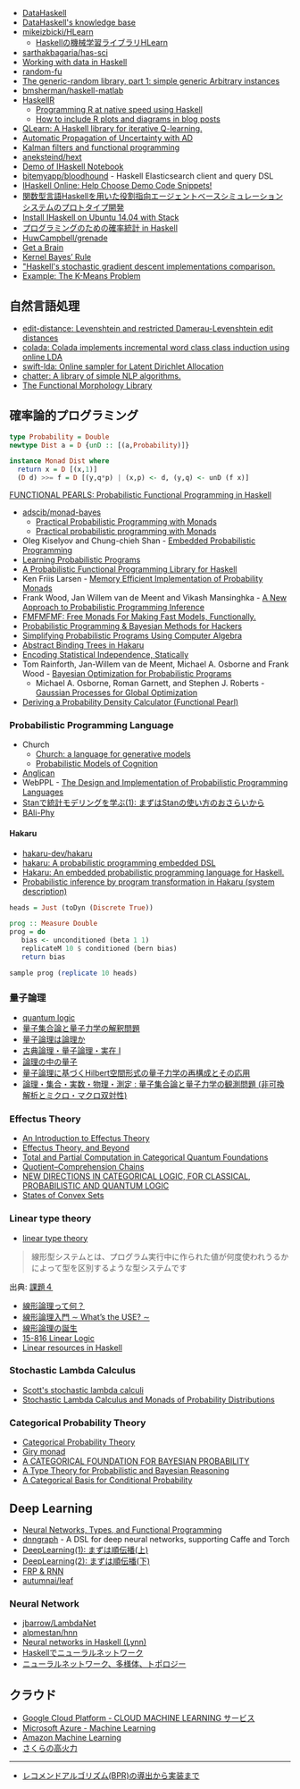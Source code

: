 * [DataHaskell](https://datahaskell.github.io/)
* [DataHaskell's knowledge base](http://wiki.datahaskell.org/index.php/Main_Page)
* [mikeizbicki/HLearn](https://github.com/mikeizbicki/HLearn/)
  * [Haskellの機械学習ライブラリHLearn](http://qiita.com/nebutalab/items/680203ff3d84cde7c8db)
* [sarthakbagaria/has-sci](https://github.com/sarthakbagaria/has-sci)
* [Working with data in Haskell](https://www.fpcomplete.com/blog/2016/09/data-haskell)
* [random-fu](https://hackage.haskell.org/package/random-fu)
* [The generic-random library, part 1: simple generic Arbitrary instances](https://byorgey.wordpress.com/2016/09/20/the-generic-random-library-part-1-simple-generic-arbitrary-instances/)
* [bmsherman/haskell-matlab](https://github.com/bmsherman/haskell-matlab)
* [HaskellR](http://tweag.github.io/HaskellR/)
  * [Programming R at native speed using Haskell](http://www.tweag.io/blog/programming-r-at-native-speed-using-haskell)
  * [How to include R plots and diagrams in blog posts](http://www.corentindupont.info/blog/posts/Programming/2015-09-14-diagrams.html)
* [QLearn: A Haskell library for iterative Q-learning.](http://poincare.github.io/QLearn/)
* [Automatic Propagation of Uncertainty with AD](https://blog.jle.im/entry/automatic-propagation-of-uncertainty-with-ad.html)
* [Kalman filters and functional programming](http://www.johndcook.com/blog/2016/07/14/kalman-filters-and-functional-programming/)
* [aneksteind/hext](https://github.com/aneksteind/hext)
* [Demo of IHaskell Notebook](http://begriffs.com/posts/2016-01-20-ihaskell-notebook.html)
* [bitemyapp/bloodhound](https://github.com/bitemyapp/bloodhound) - Haskell Elasticsearch client and query DSL
* [IHaskell Online: Help Choose Demo Code Snippets!](http://www.reddit.com/r/haskell/comments/37uqqk/ihaskell_online_help_choose_demo_code_snippets/)
* [関数型言語Haskellを用いた役割指向エージェントベースシミュレーションシステムのプロトタイプ開発](http://repo.lib.hosei.ac.jp/handle/10114/11016)
* [Install IHaskell on Ubuntu 14.04 with Stack](http://remusao.github.io/install-ihaskell-on-ubuntu-1404-with-stack.html)
* [プログラミングのための確率統計 in Haskell](http://note.golden-lucky.net/2010/12/1-2-3-4-5-6-16-16-16-16-16-16-246-135.html)
* [HuwCampbell/grenade](https://github.com/HuwCampbell/grenade)
* [Get a Brain](http://www-cs-students.stanford.edu/~blynn//haskell/brain.html)
* [Kernel Bayes’ Rule](http://www.cc.gatech.edu/~lsong/papers/FukSonGre11.pdf)
* ["Haskell's stochastic gradient descent implementations comparison.](https://github.com/argent0/haskell-ml-benchmark/blob/master/result/main.md)
* [Example: The K-Means Problem](http://chimera.labs.oreilly.com/books/1230000000929/ch03.html#sec_using-parlist)

## 自然言語処理
* [edit-distance: Levenshtein and restricted Damerau-Levenshtein edit distances](http://hackage.haskell.org/package/edit-distance)
* [colada: Colada implements incremental word class class induction using online LDA](https://hackage.haskell.org/package/colada)
* [swift-lda: Online sampler for Latent Dirichlet Allocation](https://hackage.haskell.org/package/swift-lda)
* [chatter: A library of simple NLP algorithms.](https://hackage.haskell.org/package/chatter)
* [The Functional Morphology Library](http://www.cse.chalmers.se/alumni/markus/FM_Tech_Report.pdf)

## 確率論的プログラミング
```hs
type Probability = Double
newtype Dist a = D {unD :: [(a,Probability)]}

instance Monad Dist where
  return x = D [(x,1)]
  (D d) >>= f = D [(y,q*p) | (x,p) <- d, (y,q) <- unD (f x)]
```
[FUNCTIONAL PEARLS: Probabilistic Functional Programming in Haskell](https://web.engr.oregonstate.edu/~erwig/papers/PFP_JFP06.pdf)
* [adscib/monad-bayes](https://github.com/adscib/monad-bayes)
  * [Practical Probabilistic Programming with Monads](https://www.youtube.com/watch?v=hI0ajVy2xEk)
  * [Practical probabilistic programming with Monads](http://mlg.eng.cam.ac.uk/pub/pdf/SciGhaGor15.pdf)
* Oleg Kiselyov and Chung-chieh Shan - [Embedded Probabilistic Programming](http://okmij.org/ftp/kakuritu/dsl-paper.pdf)
* [Learning Probabilistic Programs](http://arxiv.org/abs/1407.2646)
* [A Probabilistic Functional Programming Library for Haskell](https://web.engr.oregonstate.edu/~erwig/pfp/)
* Ken Friis Larsen - [Memory Efficient Implementation of Probability Monads](http://www.diku.dk/hjemmesider/ansatte/kflarsen/t/ProbMonad-unpublished.pdf)
* Frank Wood, Jan Willem van de Meent and Vikash Mansinghka - [A New Approach to Probabilistic Programming Inference](http://www.robots.ox.ac.uk/~fwood/assets/pdf/Wood-AISTATS-2014.pdf)
* [FMFMFMF: Free Monads For Making Fast Models, Functionally.](http://statusfailed.com/blog/2015/09/04/free-monads-for-making-fast-models.html)
* [Probabilistic Programming & Bayesian Methods for Hackers](http://camdavidsonpilon.github.io/Probabilistic-Programming-and-Bayesian-Methods-for-Hackers/)
* [Simplifying Probabilistic Programs Using Computer Algebra](http://www.cs.indiana.edu/ftp/techreports/TR719.pdf)
* [Abstract Binding Trees in Hakaru](http://winterkoninkje.dreamwidth.org/103978.html)
* [Encoding Statistical Independence, Statically](http://jtobin.ca/encoding-independence-statically)
* Tom Rainforth, Jan-Willem van de Meent, Michael A. Osborne and Frank Wood - [Bayesian Optimization for Probabilistic Programs](http://www.blackboxworkshop.org/pdf/rainforth2015BOPP.pdf)
  * Michael A. Osborne, Roman Garnett, and Stephen J. Roberts - [Gaussian Processes for Global Optimization](http://www.robots.ox.ac.uk/~parg/pubs/OsborneGarnettRobertsGPGO.pdf)
* [Deriving a Probability Density Calculator (Functional Pearl)](http://homes.soic.indiana.edu/ccshan/rational/pearl.pdf)

### Probabilistic Programming Language
* Church
  * [Church: a language for generative models](https://cocolab.stanford.edu/papers/GoodmanEtAl2008-UncertaintyInArtificialIntelligence.pdf)
  * [Probabilistic Models of Cognition](https://probmods.org/)
* [Anglican](http://www.robots.ox.ac.uk/~fwood/anglican/)
* WebPPL - [The Design and Implementation of Probabilistic Programming Languages](http://dippl.org/)
* [Stanで統計モデリングを学ぶ(1): まずはStanの使い方のおさらいから](http://tjo.hatenablog.com/entry/2014/01/27/235048)
* [BAli-Phy](http://www.bali-phy.org/)

#### Hakaru
* [hakaru-dev/hakaru](https://github.com/hakaru-dev/hakaru)
* [hakaru: A probabilistic programming embedded DSL](https://hackage.haskell.org/package/hakaru)
* [Hakaru: An embedded probabilistic programming language for Haskell.](http://indiana.edu/~ppaml/)
* [Probabilistic inference by program transformation in Hakaru (system description)](http://homes.soic.indiana.edu/ccshan/rational/system.pdf)

```hs
heads = Just (toDyn (Discrete True))

prog :: Measure Double
prog = do
   bias <- unconditioned (beta 1 1)
   replicateM 10 $ conditioned (bern bias)
   return bias

sample prog (replicate 10 heads)
```

### 量子論理
* [quantum logic](https://ncatlab.org/nlab/show/quantum+logic)
* [量子集合論と量子力学の解釈問題](http://www.kurims.kyoto-u.ac.jp/~kyodo/kokyuroku/contents/pdf/1525-6.pdf)
* [量子論理は論理か](https://www.jstage.jst.go.jp/article/jpssj1968/14/0/14_0_21/_pdf)
* [古典論理・量子論理・実在 Ⅰ](http://repository.ris.ac.jp/dspace/bitstream/11266/4838/1/KJ00005613226.pdf)
* [論理の中の量子](http://pssj.info/program/program_data/40/ws/watanabe.pdf)
* [量子論理に基づくHilbert空間形式の量子力学の再構成とその応用](http://bayes.sigmath.es.osaka-u.ac.jp/ftanaka/workshop/r14s/koga.pdf)
* [論理・集合・実数・物理・測定 : 量子集合論と量子力学の観測問題 (非可換解析とミクロ・マクロ双対性)](http://repository.kulib.kyoto-u.ac.jp/dspace/bitstream/2433/140895/1/1658-22.pdf)

### Effectus Theory
* [An Introduction to Effectus Theory](https://arxiv.org/abs/1512.05813)
* [Effectus Theory, and Beyond](http://www.cs.ru.nl/B.Jacobs/TALKS/effectus.pdf)
* [Total and Partial Computation in Categorical Quantum Foundations](https://arxiv.org/pdf/1511.01569.pdf)
* [Quotient–Comprehension Chains](http://arxiv.org/pdf/1511.01570.pdf)
* [NEW DIRECTIONS IN CATEGORICAL LOGIC, FOR CLASSICAL, PROBABILISTIC AND QUANTUM LOGIC](https://arxiv.org/pdf/1205.3940.pdf)
* [States of Convex Sets](http://www.cs.ru.nl/B.Jacobs/PAPERS/convex-states.pdf)

### Linear type theory
* [linear type theory](https://ncatlab.org/nlab/show/linear+type+theory)

> 線形型システムとは、プログラム実行中に作られた値が何度使われうるかによって型を区別するような型システムです

出典: [課題４](http://web.yl.is.s.u-tokyo.ac.jp/kobalab/kadai99/kadai4.html)

* [線形論理って何？](http://web.yl.is.s.u-tokyo.ac.jp/kobalab/kadai99/linear-logic.html)
* [線形論理入門 ∼ What’s the USE? ∼](http://www.kurims.kyoto-u.ac.jp/~terui/summer1.pdf)
* [線形論理の誕生](http://www.kurims.kyoto-u.ac.jp/~terui/birth.pdf)
* [15-816 Linear Logic](http://www.cs.cmu.edu/~./fp/courses/15816-f01/index.html)
* [Linear resources in Haskell](http://axman6.com/posts/2016-07-10-Linear-resources-in-haskell.html)

### Stochastic Lambda Calculus
* [Scott's stochastic lambda calculi](http://cstheory.stackexchange.com/questions/25998/scotts-stochastic-lambda-calculi)
* [Stochastic Lambda Calculus and Monads of Probability Distributions](https://www.cs.tufts.edu/~nr/pubs/pmonad.pdf)

### Categorical Probability Theory
* [Categorical Probability Theory](https://arxiv.org/abs/1406.6030)
* [Giry monad](https://ncatlab.org/nlab/show/Giry+monad)
* [A CATEGORICAL FOUNDATION FOR BAYESIAN PROBABILITY](https://arxiv.org/pdf/1205.1488.pdf)
* [A Type Theory for Probabilistic and Bayesian Reasoning](https://arxiv.org/abs/1511.09230)
* [A Categorical Basis for Conditional Probability](http://www.cs.ru.nl/B.Jacobs/PAPERS/cat-prob-th.pdf)

## Deep Learning
* [Neural Networks, Types, and Functional Programming](http://colah.github.io/posts/2015-09-NN-Types-FP/)
* [dnngraph](http://ajtulloch.github.io/dnngraph/) - A DSL for deep neural networks, supporting Caffe and Torch
* [DeepLearning(1): まずは順伝播(上)](http://qiita.com/eijian/items/06b1ba1276d1bfd77b93)
* [DeepLearning(2): まずは順伝播(下)](http://qiita.com/eijian/items/24d7e6aee332d59509ec)
* [FRP & RNN](http://imgur.com/a/mWseu)
* [autumnai/leaf](https://github.com/autumnai/leaf)

### Neural Network
* [jbarrow/LambdaNet](https://github.com/jbarrow/LambdaNet)
* [alpmestan/hnn](https://github.com/alpmestan/hnn)
* [Neural networks in Haskell (Lynn)](https://twitter.com/mcarberg/status/664750004742000640)
* [Haskellでニューラルネットワーク](http://imokuri123.com/blog/2015/07/neural-network-in-haskell.html)
* [ニューラルネットワーク、多様体、トポロジー](http://qiita.com/KojiOhki/items/af2241027b00f892d2bd)

## クラウド
* [Google Cloud Platform - CLOUD MACHINE LEARNING サービス](https://cloud.google.com/products/machine-learning/)
* [Microsoft Azure - Machine Learning](https://azure.microsoft.com/ja-jp/services/machine-learning/)
* [Amazon Machine Learning](https://www.sakura.ad.jp/koukaryoku/)
* [さくらの高火力](https://www.sakura.ad.jp/koukaryoku/)

----

* [レコメンドアルゴリズム(BPR)の導出から実装まで](http://tech.vasily.jp/entry/2016/07/01/134825)
